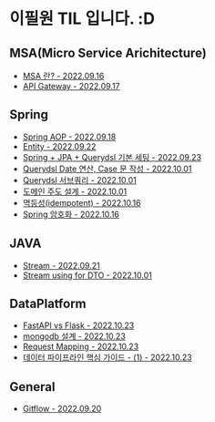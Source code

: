 # 이필원 TIL 입니다. :D


## MSA(Micro Service Arichitecture)
- [MSA 란? - 2022.09.16](https://github.com/TI-helL/TI-helL/blob/main/PilWonLee/MSA/MSA-concept.md)
- [API Gateway - 2022.09.17](https://github.com/TI-helL/TI-helL/blob/main/PilWonLee/MSA/API%20Gateway.md)

## Spring
- [Spring AOP - 2022.09.18](https://github.com/TI-helL/TI-helL/blob/main/PilWonLee/spring/Spring%20AOP.md)
- [Entity - 2022.09.22](https://github.com/TI-helL/TI-helL/blob/main/PilWonLee/spring/Entity.md)
- [Spring + JPA + Querydsl 기본 세팅 - 2022.09.23](https://github.com/TI-helL/TI-helL/blob/main/PilWonLee/MSA/Spring%20%2B%20JPA%20%2B%20Querydsl%20-%20%EA%B8%B0%EB%B3%B8%20%EC%84%B8%ED%8C%85.md)
- [Querydsl Date 연산, Case 문 작성 - 2022.10.01](https://github.com/TI-helL/TI-helL/blob/main/PilWonLee/spring/Querydsl%20Date%20%EC%97%B0%EC%82%B0%20Case%20%EB%AC%B8.md)
- [Querydsl 서브쿼리 - 2022.10.01](https://github.com/TI-helL/TI-helL/blob/main/PilWonLee/spring/Querydsl%20%EC%84%9C%EB%B8%8C%EC%BF%BC%EB%A6%AC.md)
- [도메인 주도 설계 - 2022.10.01](https://github.com/TI-helL/TI-helL/blob/main/PilWonLee/spring/%EB%8F%84%EB%A9%94%EC%9D%B8%20%EC%A3%BC%EB%8F%84%20%EC%84%A4%EA%B3%84.md)
- [멱등성(idempotent) - 2022.10.16](https://github.com/TI-helL/TI-helL/blob/main/PilWonLee/spring/%EB%A9%B1%EB%93%B1%EC%84%B1(idempotent).md)
- [Spring 암호화 - 2022.10.16](https://github.com/TI-helL/TI-helL/blob/main/PilWonLee/spring/Spring%20%EC%95%94%ED%98%B8%ED%99%94.md)

## JAVA
- [Stream - 2022.09.21](https://github.com/TI-helL/TI-helL/blob/main/PilWonLee/JAVA/Stream.md)
- [Stream using for DTO - 2022.10.01 ](https://github.com/TI-helL/TI-helL/blob/main/PilWonLee/JAVA/Stream%20using%20for%20DTO.md)

## DataPlatform
- [FastAPI vs Flask - 2022.10.23](https://github.com/TI-helL/TI-helL/blob/main/PilWonLee/dataplatform/FastAPI%20vs%20Flask.md)
- [mongodb 설계 - 2022.10.23](https://github.com/TI-helL/TI-helL/blob/main/PilWonLee/dataplatform/Mongodb%EC%84%A4%EA%B3%84.md)
- [Request Mapping - 2022.10.23](https://github.com/TI-helL/TI-helL/blob/main/PilWonLee/dataplatform/Request%20Mapping.md)
- [데이터 파이프라인 핵심 가이드 - (1) - 2022.10.23](https://github.com/TI-helL/TI-helL/blob/main/PilWonLee/dataplatform/%EB%8D%B0%EC%9D%B4%ED%84%B0%ED%8C%8C%EC%9D%B4%ED%94%84%EB%9D%BC%EC%9D%B8%20%ED%95%B5%EC%8B%AC%20%EA%B0%80%EC%9D%B4%EB%93%9C%20(1).md)

## General
- [Gitflow - 2022.09.20](https://github.com/TI-helL/TI-helL/blob/main/PilWonLee/general/What%20is%20GitFlow_.md)


